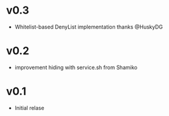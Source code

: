 # v0.3

- Whitelist-based DenyList implementation thanks @HuskyDG

# v0.2

- improvement hiding with service.sh from Shamiko

# v0.1

- Initial relase
